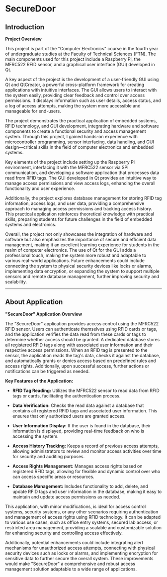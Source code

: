 # SecureDoor

## Introduction

**Project Overview**

This project is part of the "Computer Electronics" course in the fourth year of undergraduate studies at the Faculty of Technical Sciences (FTN). The main components used for this project include a Raspberry Pi, the MFRC522 RFID sensor, and a graphical user interface (GUI) developed in Qt.

A key aspect of the project is the development of a user-friendly GUI using Qt and QtCreator, a powerful cross-platform framework for creating applications with intuitive interfaces. The GUI allows users to interact with the system easily, providing clear feedback and control over access permissions. It displays information such as user details, access status, and a log of access attempts, making the system more accessible and manageable for end-users.

The project demonstrates the practical application of embedded systems, RFID technology, and GUI development, integrating hardware and software components to create a functional security and access management system. Through this project, I gained hands-on experience with microcontroller programming, sensor interfacing, data handling, and GUI design—critical skills in the field of computer electronics and embedded systems.

Key elements of the project include setting up the Raspberry Pi environment, interfacing it with the MFRC522 sensor via SPI communication, and developing a software application that processes data read from RFID tags. The GUI developed in Qt provides an intuitive way to manage access permissions and view access logs, enhancing the overall functionality and user experience.

Additionally, the project explores database management for storing RFID tag information, access logs, and user data, providing a comprehensive approach to managing access permissions and tracking access history. This practical application reinforces theoretical knowledge with practical skills, preparing students for future challenges in the field of embedded systems and electronics.

Overall, the project not only showcases the integration of hardware and software but also emphasizes the importance of secure and efficient data management, making it an excellent learning experience for students in the realm of computer electronics. The use of Qt for the GUI adds a professional touch, making the system more robust and adaptable to various real-world applications. Future enhancements could include connecting the system to physical security devices like locks or alarms, implementing data encryption, or expanding the system to support multiple sensors and remote database management, further improving security and scalability.

---

## About Application

**"SecureDoor" Application Overview**

The "SecureDoor" application provides access control using the MFRC522 RFID sensor. Users can authenticate themselves using RFID cards or tags, and the application verifies the data read from these cards or tags to determine whether access should be granted. A dedicated database stores all registered RFID tags along with associated user information and their respective access permissions. When an RFID tag is presented to the sensor, the application reads the tag's data, checks it against the database, and automatically grants or denies access based on predefined rules and access rights. Additionally, upon successful access, further actions or notifications can be triggered as needed.

**Key Features of the Application:**

- **RFID Tag Reading:** Utilizes the MFRC522 sensor to read data from RFID tags or cards, facilitating the authentication process.
  
- **Data Verification:** Checks the read data against a database that contains all registered RFID tags and associated user information. This ensures that only authorized users are granted access.
  
- **User Information Display:** If the user is found in the database, their information is displayed, providing real-time feedback on who is accessing the system.

- **Access History Tracking:** Keeps a record of previous access attempts, allowing administrators to review and monitor access activities over time for security and auditing purposes.

- **Access Rights Management:** Manages access rights based on registered RFID tags, allowing for flexible and dynamic control over who can access specific areas or resources.

- **Database Management:** Includes functionality to add, delete, and update RFID tags and user information in the database, making it easy to maintain and update access permissions as needed.

This application, with minor modifications, is ideal for access control systems, security systems, or any other scenarios requiring authentication and management of access rights using RFID technology. It can be adapted to various use cases, such as office entry systems, secured lab access, or restricted area management, providing a scalable and customizable solution for enhancing security and controlling access effectively. 

Additionally, potential enhancements could include integrating alert mechanisms for unauthorized access attempts, connecting with physical security devices such as locks or alarms, and implementing encryption for sensitive data to further secure the overall system. These improvements would make "SecureDoor" a comprehensive and robust access management solution adaptable to a wide range of applications.
